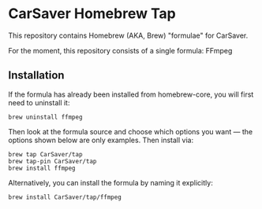 # CarSaver Homebrew Tap

This repository contains Homebrew (AKA, Brew) "formulae" for CarSaver.

For the moment, this repository consists of a single formula: FFmpeg

## Installation

If the formula has already been installed from homebrew-core, you will first need to uninstall it:

    brew uninstall ffmpeg

Then look at the formula source and choose which options you want — the options shown below are only examples. Then install via:

    brew tap CarSaver/tap
    brew tap-pin CarSaver/tap
    brew install ffmpeg

Alternatively, you can install the formula by naming it explicitly:

    brew install CarSaver/tap/ffmpeg
